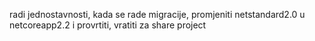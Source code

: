 radi jednostavnosti, kada se rade migracije, promjeniti netstandard2.0 u netcoreapp2.2 i provrtiti, vratiti za share project